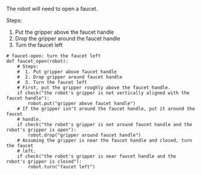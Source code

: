 

The robot will need to open a faucet.

Steps:
 1. Put the gripper above the faucet handle
 2. Drop the gripper around the faucet handle
 3. Turn the faucet left

```
# faucet-open: turn the faucet left
def faucet_open(robot):
    # Steps:
    #  1. Put gripper above faucet handle
    #  2. Drop gripper around faucet handle
    #  3. Turn the faucet left
    # First, put the gripper roughly above the faucet handle.
    if check("the robot's gripper is not vertically aligned with the faucet handle"):
        robot.put("gripper above faucet handle")
    # If the gripper isn't around the faucet handle, put it around the faucet
    # handle.
    if check("the robot's gripper is not around faucet handle and the robot's gripper is open"):
        robot.drop("gripper around faucet handle")
    # Assuming the gripper is near the faucet handle and closed, turn the faucet
    # left.
    if check("the robot's gripper is near faucet handle and the robot's gripper is closed"):
        robot.turn("faucet left")
```